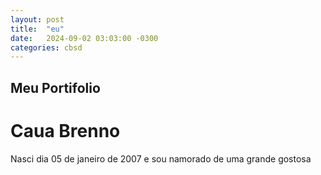 ```yaml
---
layout: post
title:  "eu"
date:   2024-09-02 03:03:00 -0300
categories: cbsd
---
```


## Meu Portifolio
# Caua Brenno
Nasci dia 05 de janeiro de 2007 e sou namorado de uma grande gostosa
